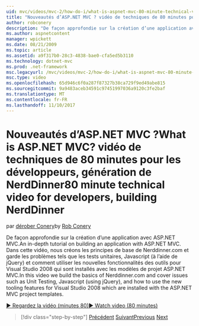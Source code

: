 ```yaml
---
uid: mvc/videos/mvc-2/how-do-i/what-is-aspnet-mvc-80-minute-technical-video-for-developers-building-nerddinner
title: "Nouveautés d’ASP.NET MVC ? vidéo de techniques de 80 minutes pour les développeurs, génération de NerdDinner | Documents Microsoft"
author: robconery
description: "De façon approfondie sur la création d’une application avec ASP.NET MVC. Dans cette vidéo, nous créons les principes de base de Nerddinner.com et garde les problèmes tels que des tests unitaires..."
ms.author: aspnetcontent
manager: wpickett
ms.date: 08/21/2009
ms.topic: article
ms.assetid: a9f317b0-28c3-4838-bae0-cfa5ed5b3110
ms.technology: dotnet-mvc
ms.prod: .net-framework
msc.legacyurl: /mvc/videos/mvc-2/how-do-i/what-is-aspnet-mvc-80-minute-technical-video-for-developers-building-nerddinner
msc.type: video
ms.openlocfilehash: 65d946c6f0a287f87327b38ca729f9ed49abe815
ms.sourcegitcommit: 9a9483aceb34591c97451997036a9120c3fe2baf
ms.translationtype: MT
ms.contentlocale: fr-FR
ms.lasthandoff: 11/10/2017
---
```

<a name="what-is-aspnet-mvc-80-minute-technical-video-for-developers-building-nerddinner"></a><span data-ttu-id="feb05-105">Nouveautés d’ASP.NET MVC ?</span><span class="sxs-lookup"><span data-stu-id="feb05-105">What is ASP.NET MVC?</span></span> <span data-ttu-id="feb05-106">vidéo de techniques de 80 minutes pour les développeurs, génération de NerdDinner</span><span class="sxs-lookup"><span data-stu-id="feb05-106">80 minute technical video for developers, building NerdDinner</span></span>
====================
<span data-ttu-id="feb05-107">par [dérober Conery](https://github.com/robconery)</span><span class="sxs-lookup"><span data-stu-id="feb05-107">by [Rob Conery](https://github.com/robconery)</span></span>

<span data-ttu-id="feb05-108">De façon approfondie sur la création d’une application avec ASP.NET MVC.</span><span class="sxs-lookup"><span data-stu-id="feb05-108">An in-depth tutorial on building an application with ASP.NET MVC.</span></span> <span data-ttu-id="feb05-109">Dans cette vidéo, nous créons les principes de base de Nerddinner.com et garde les problèmes tels que les tests unitaires, Javascript (à l’aide de jQuery) et comment utiliser les nouvelles fonctionnalités des outils pour Visual Studio 2008 qui sont installés avec les modèles de projet ASP.NET MVC.</span><span class="sxs-lookup"><span data-stu-id="feb05-109">In this video we build the basics of Nerddinner.com and cover issues such as Unit Testing, Javascript (using jQuery), and how to use the new tooling features for Visual Studio 2008 which are installed with the ASP.NET MVC project templates.</span></span>

[<span data-ttu-id="feb05-110">&#9654; Regardez la vidéo (minutes 80)</span><span class="sxs-lookup"><span data-stu-id="feb05-110">&#9654; Watch video (80 minutes)</span></span>](https://channel9.msdn.com/Blogs/ASP-NET-Site-Videos/what-is-aspnet-mvc-80-minute-technical-video-for-developers-building-nerddinner)

>[!div class="step-by-step"]
<span data-ttu-id="feb05-111">[Précédent](displaying-a-table-of-database-data.md)
[Suivant](why-aspnet-mvc-3-minute-overview-video-for-decision-makers.md)</span><span class="sxs-lookup"><span data-stu-id="feb05-111">[Previous](displaying-a-table-of-database-data.md)
[Next](why-aspnet-mvc-3-minute-overview-video-for-decision-makers.md)</span></span>

